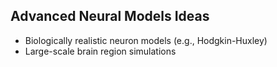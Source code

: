 ## Advanced Neural Models Ideas
- Biologically realistic neuron models (e.g., Hodgkin-Huxley)
- Large-scale brain region simulations
